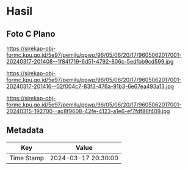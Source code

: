 # Hasil

## Foto C Plano

https://sirekap-obj-formc.kpu.go.id/5e97/pemilu/ppwp/96/05/06/20/17/9605062017001-20240317-201408--1f84f719-6d51-4792-806c-5edfbb9cd599.jpg

https://sirekap-obj-formc.kpu.go.id/5e97/pemilu/ppwp/96/05/06/20/17/9605062017001-20240317-201416--02f004c7-83f3-476a-91b3-6e67ea493a13.jpg

https://sirekap-obj-formc.kpu.go.id/5e97/pemilu/ppwp/96/05/06/20/17/9605062017001-20240315-192700--ac8f9608-42fe-4123-a1e6-ef7fdf86f409.jpg


## Metadata

| Key        | Value               |
| ---------- | ------------------- |
| Time Stamp | 2024-03-17 20:30:00 |



